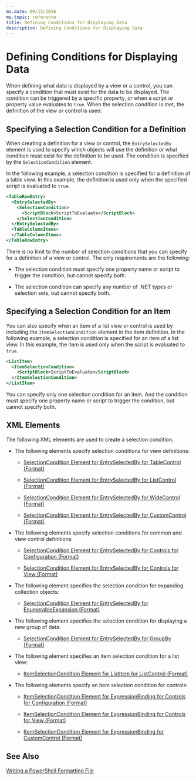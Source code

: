 ```yaml
---
ms.date: 09/13/2016
ms.topic: reference
title: Defining Conditions for Displaying Data
description: Defining Conditions for Displaying Data
---
```

# Defining Conditions for Displaying Data

When defining what data is displayed by a view or a control, you can specify a condition that must
exist for the data to be displayed. The condition can be triggered by a specific property, or when a
script or property value evaluates to `true`. When the selection condition is met, the definition of
the view or control is used.

## Specifying a Selection Condition for a Definition

When creating a definition for a view or control, the `EntrySelectedBy` element is used to specify
which objects will use the definition or what condition must exist for the definition to be used.
The condition is specified by the `SelectionCondition` element.

In the following example, a selection condition is specified for a definition of a table view. In
this example, the definition is used only when the specified script is evaluated to `true`.

```xml
<TableRowEntry>
  <EntrySelectedBy>
    <SelectionCondition>
      <ScriptBlock>ScriptToEvaluate</ScriptBlock>
    </SelectionCondition>
  </EntrySelectedBy>
  <TableColumnItems>
  </TableColumnItems>
</TableRowEntry>

```

There is no limit to the number of selection conditions that you can specify for a definition of a
view or control. The only requirements are the following:

- The selection condition must specify one property name or script to trigger the condition, but
  cannot specify both.

- The selection condition can specify any number of .NET types or selection sets, but cannot specify
  both.

## Specifying a Selection Condition for an Item

You can also specify when an item of a list view or control is used by including the
`ItemSelectionCondition` element in the item definition. In the following example, a selection
condition is specified for an item of a list view. In this example, the item is used only when the
script is evaluated to `true`.

```xml
<ListItem>
  <ItemSelectionCondition>
    <ScriptBlock>ScriptToEvaluate</ScriptBlock>
  </ItemSelectionCondition>
</ListItem>

```

You can specify only one selection condition for an item. And the condition must specify one
property name or script to trigger the condition, but cannot specify both.

## XML Elements

 The following XML elements are used to create a selection condition.

- The following elements specify selection conditions for view definitions:

  - [SelectionCondition Element for EntrySelectedBy for TableControl (Format)](./selectioncondition-element-for-entryselectedby-for-tablecontrol-format.md)

  - [SelectionCondition Element for EntrySelectedBy for ListControl (Format)](./selectioncondition-element-for-entryselectedby-for-listcontrol-format.md)

  - [SelectionCondition Element for EntrySelectedBy for WideControl (Format)](./selectioncondition-element-for-entryselectedby-for-widecontrol-format.md)

  - [SelectionCondition Element for EntrySelectedBy for CustomControl (Format)](./selectioncondition-element-for-entryselectedby-for-customcontrol-format.md)

- The following elements specify selection conditions for common and view control definitions:

  - [SelectionCondition Element for EntrySelectedBy for Controls for Configuration (Format)](./selectioncondition-element-for-entryselectedby-for-controls-for-configuration-format.md)

  - [SelectionCondition Element for EntrySelectedBy for Controls for View (Format)](./selectioncondition-element-for-entryselectedby-for-controls-for-view-format.md)

- The following element specifies the selection condition for expanding collection objects:

  - [SelectionCondition Element for EntrySelectedBy for EnumerableExpansion (Format)](./selectioncondition-element-for-entryselectedby-for-enumerableexpansion-format.md)

- The following element specifies the selection condition for displaying a new group of data:

  - [SelectionCondition Element for EntrySelectedBy for GroupBy (Format)](./selectioncondition-element-for-entryselectedby-for-groupby-format.md)

- The following element specifies an item selection condition for a list view:

  - [ItemSelectionCondition Element for ListItem for ListControl (Format)](./itemselectioncondition-element-for-listitem-for-listcontrol-format.md)

- The following elements specify an item selection condition for controls:

  - [ItemSelectionCondition Element for ExpressionBinding for Controls for Configuration (Format)](./itemselectioncondition-element-for-expressionbinding-for-controls-for-configuration-format.md)

  - [ItemSelectionCondition Element for ExpressionBinding for Controls for View (Format)](./itemselectioncondition-element-for-expressionbinding-for-controls-for-view-format.md)

  - [ItemSelectionCondition Element for ExpressionBinding for CustomControl (Format)](./itemselectioncondition-element-for-expressionbinding-for-customcontrol-format.md)

## See Also

[Writing a PowerShell Formatting File](./writing-a-powershell-formatting-file.md)
